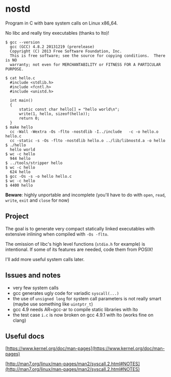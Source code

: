 nostd
=====

Program in C with bare system calls on Linux x86\_64.

No libc and really tiny executables (thanks to lto)!

    $ gcc --version
      gcc (GCC) 4.8.2 20131219 (prerelease)
      Copyright (C) 2013 Free Software Foundation, Inc.
      This is free software; see the source for copying conditions.  There is NO
      warranty; not even for MERCHANTABILITY or FITNESS FOR A PARTICULAR PURPOSE.

    $ cat hello.c
      #include <stdlib.h>
      #include <fcntl.h>
      #include <unistd.h>

      int main()
      {
          static const char hello[] = "hello world\n";
          write(1, hello, sizeof(hello));
          return 0;
      }
    $ make hello
      cc -Wall -Wextra -Os -flto -nostdlib -I../include   -c -o hello.o hello.c
      cc -static -s -Os -flto -nostdlib hello.o ../lib/libnostd.a -o hello
    $ ./hello
      hello world
    $ wc -c hello
      944 hello
    $ ../tools/stripper hello
    $ wc -c hello
      624 hello
    $ gcc -Os -s -o hello hello.c
    $ wc -c hello
    $ 4400 hello


**Beware**: highly unportable and incomplete (you'll have to do with ```open```,
```read```, ```write```, ```exit``` and ```close``` for now)


Project
-------

The goal is to generate very compact statically linked executables with extensive inlining when compiled with ```-Os -flto```.

The omission of libc's high level functions (```stdio.h``` for example) is intentional. If some of its features are needed, code them from POSIX!

I'll add more useful system calls later.


Issues and notes
----------------

* very few system calls
* gcc generates ugly code for variadic ```syscall(...)```
* the use of ```unsigned long``` for system call parameters is not really smart (maybe use something like ```uintptr_t```)
* gcc 4.9 needs AR=gcc-ar to compile static libraries with lto
* the test case ```i.c``` is now broken on gcc 4.9.1 with lto (works fine on clang)


Useful docs
-----------

[https://www.kernel.org/doc/man-pages](https://www.kernel.org/doc/man-pages)

[http://man7.org/linux/man-pages/man2/syscall.2.html#NOTES](http://man7.org/linux/man-pages/man2/syscall.2.html#NOTES)

